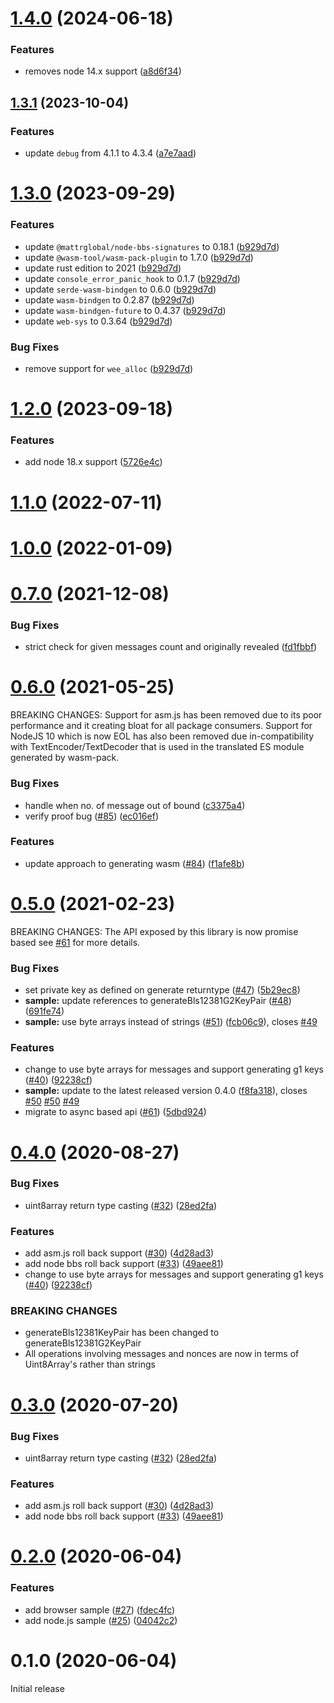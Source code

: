 # [1.4.0](https://github.com/mattrglobal/bbs-signatures/compare/v1.3.1...v1.4.0) (2024-06-18)

### Features

- removes node 14.x support ([a8d6f34](https://github.com/mattrglobal/bbs-signatures/commit/a8d6f346327c722fa146a448d9dccaa54b967456))

## [1.3.1](https://github.com/mattrglobal/bbs-signatures/compare/v1.3.0...v1.3.1) (2023-10-04)

### Features

- update `debug` from 4.1.1 to 4.3.4 ([a7e7aad](https://github.com/mattrglobal/bbs-signatures/commit/a7e7aad830ddcaef588a27ff53c4104868800b4b))

# [1.3.0](https://github.com/mattrglobal/bbs-signatures/compare/v1.2.0...v1.3.0) (2023-09-29)

### Features

- update `@mattrglobal/node-bbs-signatures` to 0.18.1 ([b929d7d](https://github.com/mattrglobal/bbs-signatures/commit/b929d7dadc35e6cc52d27227b990d825717c7314))
- update `@wasm-tool/wasm-pack-plugin` to 1.7.0 ([b929d7d](https://github.com/mattrglobal/bbs-signatures/commit/b929d7dadc35e6cc52d27227b990d825717c7314))
- update rust edition to 2021 ([b929d7d](https://github.com/mattrglobal/bbs-signatures/commit/b929d7dadc35e6cc52d27227b990d825717c7314))
- update `console_error_panic_hook` to 0.1.7 ([b929d7d](https://github.com/mattrglobal/bbs-signatures/commit/b929d7dadc35e6cc52d27227b990d825717c7314))
- update `serde-wasm-bindgen` to 0.6.0 ([b929d7d](https://github.com/mattrglobal/bbs-signatures/commit/b929d7dadc35e6cc52d27227b990d825717c7314))
- update `wasm-bindgen` to 0.2.87 ([b929d7d](https://github.com/mattrglobal/bbs-signatures/commit/b929d7dadc35e6cc52d27227b990d825717c7314))
- update `wasm-bindgen-future` to 0.4.37 ([b929d7d](https://github.com/mattrglobal/bbs-signatures/commit/b929d7dadc35e6cc52d27227b990d825717c7314))
- update `web-sys` to 0.3.64 ([b929d7d](https://github.com/mattrglobal/bbs-signatures/commit/b929d7dadc35e6cc52d27227b990d825717c7314))

### Bug Fixes

- remove support for `wee_alloc` ([b929d7d](https://github.com/mattrglobal/bbs-signatures/commit/b929d7dadc35e6cc52d27227b990d825717c7314))

# [1.2.0](https://github.com/mattrglobal/bbs-signatures/compare/1.0.0...1.2.0) (2023-09-18)

### Features

- add node 18.x support ([5726e4c](https://github.com/mattrglobal/bbs-signatures/commit/5726e4c71637b1b7149698a671fa0cd7663170bb))

# [1.1.0](https://github.com/mattrglobal/bbs-signatures/compare/1.0.0...1.1.0) (2022-07-11)

# [1.0.0](https://github.com/mattrglobal/bbs-signatures/compare/0.7.0...1.0.0) (2022-01-09)

# [0.7.0](https://github.com/mattrglobal/bbs-signatures/compare/0.6.0...0.7.0) (2021-12-08)

### Bug Fixes

- strict check for given messages count and originally revealed ([fd1fbbf](https://github.com/mattrglobal/bbs-signatures/commit/fd1fbbfd4ac31a2c77e113ff611c6abc81851605))

# [0.6.0](https://github.com/mattrglobal/bbs-signatures/compare/0.5.0...0.6.0) (2021-05-25)

BREAKING CHANGES: Support for asm.js has been removed due to its poor performance and it creating bloat for all
package consumers. Support for NodeJS 10 which is now EOL has also been removed due in-compatibility with TextEncoder/TextDecoder that is used in the translated ES module generated by wasm-pack.

### Bug Fixes

- handle when no. of message out of bound ([c3375a4](https://github.com/mattrglobal/bbs-signatures/commit/c3375a40f634ee317e4d5910649c4d8cb372daf4))
- verify proof bug ([#85](https://github.com/mattrglobal/bbs-signatures/issues/85)) ([ec016ef](https://github.com/mattrglobal/bbs-signatures/commit/ec016efdd5d412c4a9dea5470c4295297394f2b2))

### Features

- update approach to generating wasm ([#84](https://github.com/mattrglobal/bbs-signatures/issues/84)) ([f1afe8b](https://github.com/mattrglobal/bbs-signatures/commit/f1afe8be1fa69831f983d65908d132ef407d244b))

# [0.5.0](https://github.com/mattrglobal/bbs-signatures/compare/0.3.0...0.5.0) (2021-02-23)

BREAKING CHANGES: The API exposed by this library is now promise based see [#61](https://github.com/mattrglobal/bbs-signatures/issues/61) for more details.

### Bug Fixes

- set private key as defined on generate returntype ([#47](https://github.com/mattrglobal/bbs-signatures/issues/47)) ([5b29ec8](https://github.com/mattrglobal/bbs-signatures/commit/5b29ec86754e085f6db4dac4409f409da0990e1e))
- **sample:** update references to generateBls12381G2KeyPair ([#48](https://github.com/mattrglobal/bbs-signatures/issues/48)) ([691fe74](https://github.com/mattrglobal/bbs-signatures/commit/691fe7491664e5a1196eab08f2066fbd8996cd16))
- **sample:** use byte arrays instead of strings ([#51](https://github.com/mattrglobal/bbs-signatures/issues/51)) ([fcb06c9](https://github.com/mattrglobal/bbs-signatures/commit/fcb06c927d696f43453ec93aad11444d06d32cd3)), closes [#49](https://github.com/mattrglobal/bbs-signatures/issues/49)

### Features

- change to use byte arrays for messages and support generating g1 keys ([#40](https://github.com/mattrglobal/bbs-signatures/issues/40)) ([92238cf](https://github.com/mattrglobal/bbs-signatures/commit/92238cf0895cde7a88c2ce6a830bf07bf2a7d28d))
- **sample:** update to the latest released version 0.4.0 ([f8fa318](https://github.com/mattrglobal/bbs-signatures/commit/f8fa3185787e2edb1484d942bd83a86d42f9a05f)), closes [#50](https://github.com/mattrglobal/bbs-signatures/issues/50) [#50](https://github.com/mattrglobal/bbs-signatures/issues/50) [#49](https://github.com/mattrglobal/bbs-signatures/issues/49)
- migrate to async based api ([#61](https://github.com/mattrglobal/bbs-signatures/issues/61)) ([5dbd924](https://github.com/mattrglobal/bbs-signatures/commit/5dbd924fe601b8d085d80b68b0b69b1e7b892022))

# [0.4.0](https://github.com/mattrglobal/bbs-signatures/compare/0.3.0...0.4.0) (2020-08-27)

### Bug Fixes

- uint8array return type casting ([#32](https://github.com/mattrglobal/bbs-signatures/issues/32)) ([28ed2fa](https://github.com/mattrglobal/bbs-signatures/commit/28ed2fa998562b253b1e793ff35d773602a88027))

### Features

- add asm.js roll back support ([#30](https://github.com/mattrglobal/bbs-signatures/issues/30)) ([4d28ad3](https://github.com/mattrglobal/bbs-signatures/commit/4d28ad3bce39e207a04ef660d478983212abde6c))
- add node bbs roll back support ([#33](https://github.com/mattrglobal/bbs-signatures/issues/33)) ([49aee81](https://github.com/mattrglobal/bbs-signatures/commit/49aee811ca73854456e9404b384a4935063f8e0a))
- change to use byte arrays for messages and support generating g1 keys ([#40](https://github.com/mattrglobal/bbs-signatures/issues/40)) ([92238cf](https://github.com/mattrglobal/bbs-signatures/commit/92238cf0895cde7a88c2ce6a830bf07bf2a7d28d))

### BREAKING CHANGES

- generateBls12381KeyPair has been changed to generateBls12381G2KeyPair
- All operations involving messages and nonces are now in terms of Uint8Array's rather than strings

# [0.3.0](https://github.com/mattrglobal/bbs-signatures/compare/0.2.0...0.3.0) (2020-07-20)

### Bug Fixes

- uint8array return type casting ([#32](https://github.com/mattrglobal/bbs-signatures/issues/32)) ([28ed2fa](https://github.com/mattrglobal/bbs-signatures/commit/28ed2fa998562b253b1e793ff35d773602a88027))

### Features

- add asm.js roll back support ([#30](https://github.com/mattrglobal/bbs-signatures/issues/30)) ([4d28ad3](https://github.com/mattrglobal/bbs-signatures/commit/4d28ad3bce39e207a04ef660d478983212abde6c))
- add node bbs roll back support ([#33](https://github.com/mattrglobal/bbs-signatures/issues/33)) ([49aee81](https://github.com/mattrglobal/bbs-signatures/commit/49aee811ca73854456e9404b384a4935063f8e0a))

# [0.2.0](https://github.com/mattrglobal/bbs-signatures/compare/v0.1.0...0.2.0) (2020-06-04)

### Features

- add browser sample ([#27](https://github.com/mattrglobal/bbs-signatures/issues/27)) ([fdec4fc](https://github.com/mattrglobal/bbs-signatures/commit/fdec4fcf6645b7b94a704fc5fab1fa5d74c19d01))
- add node.js sample ([#25](https://github.com/mattrglobal/bbs-signatures/issues/25)) ([04042c2](https://github.com/mattrglobal/bbs-signatures/commit/04042c247689ebf5ba78ebd970c2c666fda34fa6))

# 0.1.0 (2020-06-04)

Initial release
